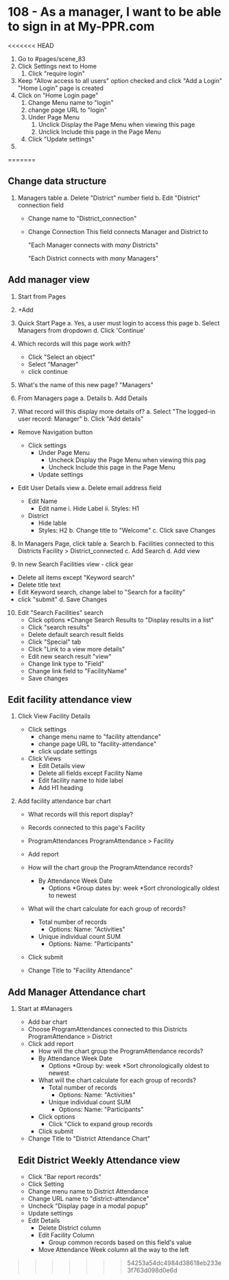 # 108 - As a manager, I want to be able to sign in at My-PPR.com
<<<<<<< HEAD



1. Go to #pages/scene_83
2. Click Settings next to Home
   1. Click "require login"
3. Keep "Allow access to all users" option checked and click "Add a Login"
   "Home Login" page is created
4. Click on "Home Login page"
   1. Change Menu name to "login"
   2. change page URL to "login"
   3. Under Page Menu
      1. Unclick Display the Page Menu when viewing this page
      2. Unclick Include this page in the Page Menu
   4. Click "Update settings"
5. ​

=======
## Change data structure
1. Managers table
    a. Delete "District" number field
    b. Edit "District" connection field
    * Change name to "District_connection"
    * Change 
    Connection This field connects Manager and District to

        "Each Manager connects with *many* Districts"

        "Each District connects with *many* Managers"

## Add manager view
1. Start from Pages
2. +Add
3. Quick Start Page
  a. Yes, a user must login to access this page
  b. Select Managers from dropdown
  d. Click 'Continue'
4. Which records will this page work with?
    * Click "Select an object"
    * Select "Manager"
    * click continue
5. What's the name of this new page?
    "Managers"

6. From Managers page
  a. Details
  b. Add Details
  
7. What record will this display more details of?
    a. Select "The logged-in user record: Manager"
    b. Click "Add details"

* Remove Navigation button
    * Click settings
        * Under Page Menu
            * Uncheck Display the Page Menu when viewing this pag
            * Uncheck Include this page in the Page Menu
        * Update settings

* Edit User Details view
    a. Delete email address field
    * Edit Name
        * Edit name
            i. Hide Label
            ii. Styles: H1 
    * District
        * Hide lable
        * Styles: H2
    b. Change title to "Welcome"
    c. Click save Changes

8. In Managers Page, click table
  a. Search
  b. Facilities connected to this Districts Facility > District_connected
  c. Add Search
  d. Add view

9. In new Search Facilities view - click gear
  * Delete all items except "Keyword search"
  * Delete title text
  * Edit Keyword search, change label to "Search for a facility"
  * click "submit"
  d. Save Changes
  
10. Edit "Search Facilities" search
    * Click options
        *Change Search Results to "Display results in a list"
    * Click "search results"
    * Delete default search result fields
    * Click "Special" tab
    * Click "Link to a view more details"
    * Edit new search result "view"
    * Change link type to "Field"
    * Change link field to "FacilityName"
    * Save changes

## Edit facility attendance view

1.  Click View Facility Details
    * Click settings
        * change menu name to "facility attendance"
        * change page URL to "facility-attendance"
        * click update settings
    * Click Views
        * Edit Details view
        * Delete all fields except Facility Name
        * Edit facility name to hide label
        * Add H1 heading
       
2. Add facility attendance bar chart
    * What records will this report display?
    * Records connected to this page's Facility
    * ProgramAttendances ProgramAttendance > Facility
    * Add report

    * How will the chart group the ProgramAttendance records?
        * By Attendance Week Date
            * Options
                *Group dates by: week
                *Sort chronologically oldest to newest
    * What will the chart calculate for each group of records?
        * Total number of records
            * Options: Name: "Activities"
        * Unique individual count SUM
            * Options: Name: "Participants"
    * Click submit
    * Change Title to "Facility Attendance"
    
## Add Manager Attendance chart
1. Start at #Managers
    * Add bar chart
    * Choose ProgramAttendances connected to this Districts ProgramAttendance > District
    * Click add report
        * How will the chart group the ProgramAttendance records?
        * By Attendance Week Date
            * Options
                *Group by: week
                *Sort chronologically oldest to newest
        * What will the chart calculate for each group of records?
            * Total number of records
                * Options: Name: "Activities"
            * Unique individual count SUM
                * Options: Name: "Participants"
        * Click options
            * Click "Click to expand group records
        * Click submit
    * Change Title to "District Attendance Chart"
    
    ## Edit District Weekly Attendance view
    * Click "Bar report records"
    * Click Setting
    * Change menu name to District Attendance
    * Change URL name to "district-attendance"
    * Uncheck "Display page in a modal popup"
    * Update settings
    * Edit Details
        * Delete District column
        * Edit Facility Column
            * Group common records based on this field's value
        * Move Attendance Week column all the way to the left
    
    
>>>>>>> 54253a54dc4984d38618eb233e3f763d098d0e6d
